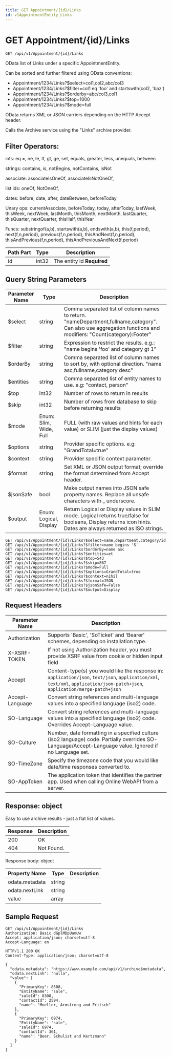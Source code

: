 ```yaml
---
title: GET Appointment/{id}/Links
id: v1AppointmentEntity_Links
---
```


# GET Appointment/{id}/Links

```http
GET /api/v1/Appointment/{id}/Links
```

OData list of Links under a specific AppointmentEntity.

Can be sorted and further filtered using OData conventions:

* Appointment/1234/Links?$select=col1,col2,abc/col3
* Appointment/1234/Links?$filter=col1 eq 'foo' and startswith(col2, 'baz')
* Appointment/1234/Links?$orderby=abc/col3,col1
* Appointment/1234/Links?$top=1000
* Appointment/1234/Links?$mode=full


OData returns XML or JSON carriers depending on the HTTP Accept header.


Calls the Archive service using the "Links" archive provider.


## Filter Operators: ##

ints: eq =, ne, le, lt, gt, ge, set, equals, greater, less, unequals, between

strings: contains, is, notBegins, notContains, isNot

associate: associateIsOneOf, associateIsNotOneOf,  

list ids: oneOf, NotOneOf, 

dates: before, date, after, dateBetween, beforeToday

Unary ops: currentAssociate, beforeToday, today, afterToday, lastWeek, thisWeek, nextWeek, lastMonth, thisMonth, nextMonth, lastQuarter, thisQuarter, nextQuarter, thisHalf, thisYear

Funcs: substringof(a,b), startswith(a,b), endswith(a,b), this(f,period), next(f,n,period), previous(f,n,period), thisAndNext(f,n,period), thisAndPrevious(f,n,period), thisAndPreviousAndNext(f,period)





| Path Part | Type | Description |
|-----------|------|-------------|
| id | int32 | The entity id **Required** |


## Query String Parameters

| Parameter Name | Type |  Description |
|----------------|------|--------------|
| $select | string |  Comma separated list of column names to return. "nameDepartment,fullname,category". Can also use aggregation functions and modifiers: "Count(category):Footer" |
| $filter | string |  Expression to restrict the results. e.g.: "name begins 'foo' and category gt 1" |
| $orderBy | string |  Comma separated list of column names to sort by, with optional direction. "name asc,fullname,category desc" |
| $entities | string |  Comma separated list of entity names to use. e.g: "contact, person" |
| $top | int32 |  Number of rows to return in results |
| $skip | int32 |  Number of rows from database to skip before returning results |
| $mode | Enum: Slim, Wide, Full |  FULL (with raw values and hints for each value) or SLIM (just the display values) |
| $options | string |  Provider specific options. e.g: "GrandTotal=true" |
| $context | string |  Provider specific context parameter. |
| $format | string |  Set XML or JSON output format; override the format determined from Accept header. |
| $jsonSafe | bool |  Make output names into JSON safe property names. Replace all unsafe characters with _ underscore. |
| $output | Enum: Logical, Display |  Return Logical or Display values in SLIM mode. Logical returns true/false for booleans, Display returns icon hints. Dates are always returned as ISO strings. |

```http
GET /api/v1/Appointment/{id}/Links?$select=name,department,category/id
GET /api/v1/Appointment/{id}/Links?$filter=name begins 'S'
GET /api/v1/Appointment/{id}/Links?$orderBy=name asc
GET /api/v1/Appointment/{id}/Links?$entities=et
GET /api/v1/Appointment/{id}/Links?$top=543
GET /api/v1/Appointment/{id}/Links?$skip=867
GET /api/v1/Appointment/{id}/Links?$mode=Full
GET /api/v1/Appointment/{id}/Links?$options=GrandTotal=true
GET /api/v1/Appointment/{id}/Links?$context=nihil
GET /api/v1/Appointment/{id}/Links?$format=JSON
GET /api/v1/Appointment/{id}/Links?$jsonSafe=False
GET /api/v1/Appointment/{id}/Links?$output=Display
```


## Request Headers

| Parameter Name | Description |
|----------------|-------------|
| Authorization  | Supports 'Basic', 'SoTicket' and 'Bearer' schemes, depending on installation type. |
| X-XSRF-TOKEN   | If not using Authorization header, you must provide XSRF value from cookie or hidden input field |
| Accept         | Content-type(s) you would like the response in: `application/json`, `text/json`, `application/xml`, `text/xml`, `application/json-patch+json`, `application/merge-patch+json` |
| Accept-Language | Convert string references and multi-language values into a specified language (iso2) code. |
| SO-Language | Convert string references and multi-language values into a specified language (iso2) code. Overrides Accept-Language value. |
| SO-Culture | Number, date formatting in a specified culture (iso2 language) code. Partially overrides SO-Language/Accept-Language value. Ignored if no Language set. |
| SO-TimeZone | Specify the timezone code that you would like date/time responses converted to. |
| SO-AppToken | The application token that identifies the partner app. Used when calling Online WebAPI from a server. |


## Response: object

Easy to use archive results - just a flat list of values.

| Response | Description |
|----------------|-------------|
| 200 | OK |
| 404 | Not Found. |

Response body: object

| Property Name | Type |  Description |
|----------------|------|--------------|
| odata.metadata | string |  |
| odata.nextLink | string |  |
| value | array |  |

## Sample Request

```http!
GET /api/v1/Appointment/{id}/Links
Authorization: Basic dGplMDpUamUw
Accept: application/json; charset=utf-8
Accept-Language: en
```

```http_
HTTP/1.1 200 OK
Content-Type: application/json; charset=utf-8

{
  "odata.metadata": "https://www.example.com/api/v1/archive$metadata",
  "odata.nextLink": "nulla",
  "value": [
    {
      "PrimaryKey": 8308,
      "EntityName": "sale",
      "saleId": 8308,
      "contactId": 2594,
      "name": "Mueller, Armstrong and Fritsch"
    },
    {
      "PrimaryKey": 6974,
      "EntityName": "sale",
      "saleId": 6974,
      "contactId": 361,
      "name": "Beer, Schulist and Kertzmann"
    }
  ]
}
```